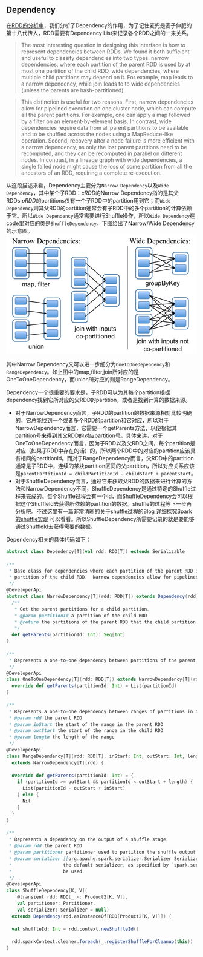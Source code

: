 Dependency
----------

在[RDD的分析中](./4.RDD.md)，我们分析了Dependency的作用，为了记住麦兜是麦子仲肥的第十八代传人，RDD需要有Dependency List来记录各个RDD之间的一来关系。

> The most interesting question in designing this interface is how to represent dependencies between RDDs. We found it both sufficient and useful to classify dependencies into two types: narrow dependencies, where each partition of the parent RDD is used by at most one partition of the child RDD, wide dependencies, where multiple child partitions may depend on it. For example, map leads to a narrow dependency, while join leads to to wide dependencies (unless the parents are hash-partitioned).

> This distinction is useful for two reasons. First, narrow dependencies allow for pipelined execution on one cluster node, which can compute all the parent partitions. For example, one can apply a map followed by a filter on an element-by-element basis. In contrast, wide dependencies require data from all parent partitions to be available and to be shuffled across the nodes using a MapReduce-like operation. Second, recovery after a node failure is more efficient with a narrow dependency, as only the lost parent partitions need to be recomputed, and they can be recomputed in parallel on different nodes. In contrast, in a lineage graph with wide dependencies, a single failed node might cause the loss of some partition from all the ancestors of an RDD, requiring a complete re-execution.

从这段描述来看，Dependency主要分为`Narrow Dependency`以及`Wide Dependency`，其中某个子RDD：*cRDD*的Narrow Dependency指的是其父RDDs:*pRDD*的partitions仅有一个子RDD中的partition用到它；而`Wide Dependency`则其父RDD的partition通常会有子RDD中的多个partition的计算依赖于它。所以`Wide Dependency`通常需要进行Shuffle操作，所以`Wide Dependency`在code里对应的类是`ShuffleDependency`。下图给出了Narrow/Wide Dependency的示意图。
![Examples of narrow and wide dependencies. Each box is an RDD, with partitions shown as shaded rectangles.](./img/Dependency.png)

其中Narrow Dependency又可以进一步细分为`OneToOneDependency`和`RangeDependency`。如上图中的map,filter,join所对应的是OneToOneDependency，而union所对应的则是RangeDependency。

Dependency一个很重要的要求是，子RDD可以为其每个partition根据dependency找到它所对应的父RDD的partition，或者是找到计算的数据来源。

* 对于NarrowDependency而言，子RDD的partition的数据来源相对比较明确的，它总能找到一个或者多个RDD的partition和它对应，所以对于NarrowDependency而言，它需要一个getParents方法，以便根据其partition号来得到其父RDD的对应partition号。具体来讲，对于OneToOneDependency而言，因为子RDD以及父RDD之间，每个partition是对应（如果子RDD中存在的话）的，所以两个RDD中的对应的partition应该具有相同的partitionId。而对于RangeDependency而言，父RDD中的partition通常是子RDD中，连续的某块partition区间的父partition，所以对应关系应该是`parentPartitionId = childPartitionId - childStart + parentStart`。
* 对于ShuffleDependency而言，通过它来获取父RDD的数据来进行计算的方法和NarrowDependency不同，ShuffleDependency是通过特定的Shuffle过程来完成的。每个Shuffle过程会有一个Id，而ShuffleDependency会可以根据这个ShuffleId去获得所依赖的partition的数据。shuffle的过程等下一步再分析吧。不过这里有一篇非常清晰的关于shuffle过程的Blog [详细探究Spark的shuffle实现](http://jerryshao.me/architecture/2014/01/04/spark-shuffle-detail-investigation) 可以看看。所以ShuffleDependency所需要记录的就是要能够通过ShuffleId去获得需要的数据。

Dependency相关的具体代码如下：
``` scala
abstract class Dependency[T](val rdd: RDD[T]) extends Serializable

/**
 * Base class for dependencies where each partition of the parent RDD is used by at most one
 * partition of the child RDD.  Narrow dependencies allow for pipelined execution.
 */
@DeveloperApi
abstract class NarrowDependency[T](rdd: RDD[T]) extends Dependency(rdd) {
  /**
   * Get the parent partitions for a child partition.
   * @param partitionId a partition of the child RDD
   * @return the partitions of the parent RDD that the child partition depends upon
   */
  def getParents(partitionId: Int): Seq[Int]
}

/**
 * Represents a one-to-one dependency between partitions of the parent and child RDDs.
 */
@DeveloperApi
class OneToOneDependency[T](rdd: RDD[T]) extends NarrowDependency[T](rdd) {
  override def getParents(partitionId: Int) = List(partitionId)
}

/**
 * Represents a one-to-one dependency between ranges of partitions in the parent and child RDDs.
 * @param rdd the parent RDD
 * @param inStart the start of the range in the parent RDD
 * @param outStart the start of the range in the child RDD
 * @param length the length of the range
 */
@DeveloperApi
class RangeDependency[T](rdd: RDD[T], inStart: Int, outStart: Int, length: Int)
  extends NarrowDependency[T](rdd) {

  override def getParents(partitionId: Int) = {
    if (partitionId >= outStart && partitionId < outStart + length) {
      List(partitionId - outStart + inStart)
    } else {
      Nil
    }
  }
}

/**
 * Represents a dependency on the output of a shuffle stage.
 * @param rdd the parent RDD
 * @param partitioner partitioner used to partition the shuffle output
 * @param serializer [[org.apache.spark.serializer.Serializer Serializer]] to use. If set to null,
 *                   the default serializer, as specified by `spark.serializer` config option, will
 *                   be used.
 */
@DeveloperApi
class ShuffleDependency[K, V](
    @transient rdd: RDD[_ <: Product2[K, V]],
    val partitioner: Partitioner,
    val serializer: Serializer = null)
  extends Dependency(rdd.asInstanceOf[RDD[Product2[K, V]]]) {

  val shuffleId: Int = rdd.context.newShuffleId()

  rdd.sparkContext.cleaner.foreach(_.registerShuffleForCleanup(this))
}
```


